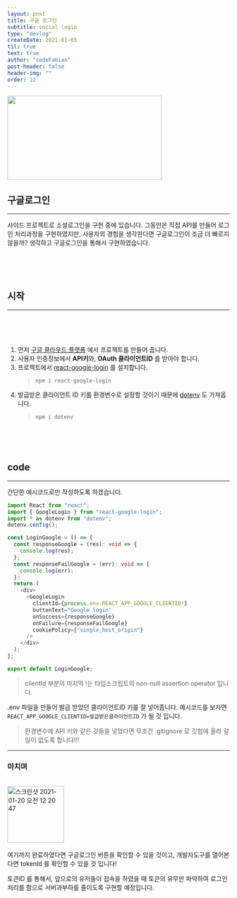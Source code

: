 ```yaml
---
layout: post
title: 구글 로그인
subtitle: social login
type: "devlog"
createDate: 2021-01-03
til: true
text: true
author: "codeFabian"
post-header: false
header-img: ""
order: 12
---
```


<img src="https://user-images.githubusercontent.com/46562138/105048669-27e49300-5aaf-11eb-97b5-938834872301.jpg" width="350" height="190"/>

## 구글로그인

---

사이드 프로젝트로 소셜로그인을 구현 중에 있습니다. 그동안은 직접 API를 만들어 로그인 처리과정을 구현하였지만,
사용자의 경험을 생각한다면 구글로그인이 조금 더 빠르지 않을까? 생각하고 구글로그인을 통해서 구현하였습니다.

<br>
<br>
<br>

## 시작

---

<br>
<br>
<br>

1. 먼저 [구글 클라우드 플랫폼](https://console.cloud.google.com/) 에서 프로젝트를 만들어 줍니다.
2. 사용자 인증정보에서 **API키**와, **OAuth 클라이언트ID** 를 받아야 합니다.
3. 프로젝트에서 [react-google-login](https://www.npmjs.com/package/react-google-login) 를 설치합니다.
   > `npm i react-google-login`
4. 발급받은 클라이언트 ID 키를 환경변수로 설정할 것이기 때문에 [dotenv](https://www.npmjs.com/package/dotenv) 도 가져옵니다.
   > `npm i dotenv`

<br>
<br>
<br>

## code

---

간단한 예시코드로만 작성하도록 하겠습니다.

```ts
import React from "react";
import { GoogleLogin } from "react-google-login";
import * as dotenv from "dotenv";
dotenv.config();

const LoginGoogle = () => {
  const responseGoogle = (res): void => {
    console.log(res);
  };
  const responseFailGoogle = (err): void => {
    console.log(err);
  };
  return (
    <div>
      <GoogleLogin
        clientId={process.env.REACT_APP_GOOGLE_CLIENTID!}
        buttonText="Google login"
        onSuccess={responseGoogle}
        onFailure={responseFailGoogle}
        cookiePolicy={"single_host_origin"}
      />
    </div>
  );
};

export default LoginGoogle;
```

> clientId 부분의 마지막 !는 타입스크립트의 non-null assertion operator 입니다.

.env 파일을 만들어 발급 받았던 클라이언트ID 키를 잘 넣어줍니다.
예시코드를 보자면 `REACT_APP_GOOGLE_CLIENTID=발급받은클라이언트ID` 가 될 것 입니다.

> 환경변수에 API 키와 같은 것들을 넣었다면 무조건 .gitignore 로 깃헙에 올라 갈 일이 없도록 합니다!!!

---

### 마치며

<br>
<img width="128" alt="스크린샷 2021-01-20 오전 12 20 47" src="https://user-images.githubusercontent.com/46562138/105054446-5a918a00-5ab5-11eb-8146-d7b46e4b54c3.png">  
<br>  
<br>
여기까지 완료하였다면 구글로그인 버튼을 확인할 수 있을 것이고, 개발자도구를 열어본다면 tokenId 를 확인할 수 있을 것 입니다!

토큰ID 를 통해서, 앞으로의 유저들이 접속을 하였을 때 토큰의 유무만 파악하여 로그인처리를 함으로 서버과부하를 줄이도록 구현할 예정입니다.
